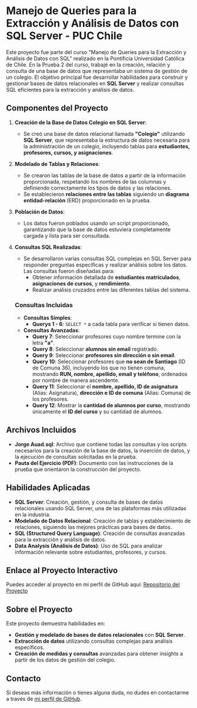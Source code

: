 # Manejo de Queries para la Extracción y Análisis de Datos con SQL Server - PUC Chile

Este proyecto fue parte del curso "Manejo de Queries para la Extracción y Análisis de Datos con SQL" realizado en la Pontificia Universidad Católica de Chile. En la Prueba 2 del curso, trabajé en la creación, relación y consulta de una base de datos que representaba un sistema de gestión de un colegio. El objetivo principal fue desarrollar habilidades para construir y gestionar bases de datos relacionales en **SQL Server** y realizar consultas SQL eficientes para la extracción y análisis de datos.

## Componentes del Proyecto

1. **Creación de la Base de Datos Colegio en SQL Server**:
   - Se creó una base de datos relacional llamada **"Colegio"** utilizando **SQL Server**, que representaba la estructura de datos necesaria para la administración de un colegio, incluyendo tablas para **estudiantes, profesores, cursos, y asignaciones**.

2. **Modelado de Tablas y Relaciones**:
   - Se crearon las tablas de la base de datos a partir de la información proporcionada, respetando los nombres de las columnas y definiendo correctamente los tipos de datos y las relaciones.
   - Se establecieron **relaciones entre las tablas** siguiendo un **diagrama entidad-relación** (ERD) proporcionado en la prueba.

3. **Población de Datos**:
   - Los datos fueron poblados usando un script proporcionado, garantizando que la base de datos estuviera completamente cargada y lista para ser consultada.

4. **Consultas SQL Realizadas**:
   - Se desarrollaron varias consultas SQL complejas en SQL Server para responder preguntas específicas y realizar análisis sobre los datos. Las consultas fueron diseñadas para:
     - Obtener información detallada de **estudiantes matriculados**, **asignaciones de cursos**, y **rendimiento**.
     - Realizar análisis cruzados entre las diferentes tablas del sistema.

   ### Consultas Incluidas
   - **Consultas Simples**:
     - **Querys 1 - 6**: `SELECT *` a cada tabla para verificar si tienen datos.
   - **Consultas Avanzadas**:
     - **Query 7**: Seleccionar profesores cuyo nombre termine con la letra **"a"**.
     - **Query 8**: Seleccionar **alumnos sin email** registrado.
     - **Query 9**: Seleccionar **profesores sin dirección o sin email**.
     - **Query 10**: Seleccionar profesores que **no sean de Santiago** (ID de Comuna 36), incluyendo los que no tienen comuna, mostrando **RUN, nombre, apellido, email y teléfono**, ordenados por nombre de manera ascendente.
     - **Query 11**: Seleccionar el **nombre, apellido, ID de asignatura** (Alias: Asignatura), **dirección e ID de comuna** (Alias: Comuna) de los profesores.
     - **Query 12**: Mostrar la **cantidad de alumnos por curso**, mostrando únicamente el **ID del curso** y su cantidad de alumnos.

## Archivos Incluidos

- **Jorge Auad.sql**: Archivo que contiene todas las consultas y los scripts necesarios para la creación de la base de datos, la inserción de datos, y la ejecución de consultas solicitadas en la prueba.
- **Pauta del Ejercicio (PDF)**: Documento con las instrucciones de la prueba que orientaron la construcción del proyecto.

## Habilidades Aplicadas

- **SQL Server**: Creación, gestión, y consulta de bases de datos relacionales usando SQL Server, una de las plataformas más utilizadas en la industria.
- **Modelado de Datos Relacional**: Creación de tablas y establecimiento de relaciones, siguiendo las mejores prácticas para bases de datos.
- **SQL (Structured Query Language)**: Creación de consultas avanzadas para la extracción y análisis de datos.
- **Data Analysis (Análisis de Datos)**: Uso de SQL para analizar información relevante sobre estudiantes, profesores, y cursos.

## Enlace al Proyecto Interactivo

Puedes acceder al proyecto en mi perfil de GitHub aquí: [Repositorio del Proyecto](https://github.com/tu_usuario/sql-server-gestion-colegio)

## Sobre el Proyecto

Este proyecto demuestra habilidades en:
- **Gestión y modelado de bases de datos relacionales** con **SQL Server**.
- **Extracción de datos** utilizando consultas complejas para análisis específicos.
- **Creación de medidas y consultas** avanzadas para obtener insights a partir de los datos de gestión del colegio.

## Contacto

Si deseas más información o tienes alguna duda, no dudes en contactarme a través de [mi perfil de GitHub](https://github.com/tu_usuario).
